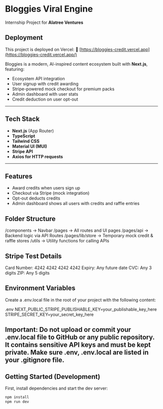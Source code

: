 # Bloggies Viral Engine 

Internship Project for **Alatree Ventures**

## Deployment
This project is deployed on Vercel:
🔗 [https://bloggies-credit.vercel.app](https://bloggies-credit.vercel.app/)

Bloggies is a modern, AI-inspired content ecosystem built with **Next.js**, featuring:

-  Ecosystem API integration
-  User signup with credit awarding
-  Stripe-powered mock checkout for premium packs
-  Admin dashboard with user stats
-  Credit deduction on user opt-out

---

##  Tech Stack

- **Next.js** (App Router)
- **TypeScript**
- **Tailwind CSS**
- **Material UI (MUI)**
- **Stripe API**
- **Axios for HTTP requests**

---

##  Features

-  Award credits when users sign up
-  Checkout via Stripe (mock integration)
-  Opt-out deducts credits
-  Admin dashboard shows all users with credits and raffle entries


## Folder Structure
/components       → Navbar
/pages            → All routes and UI pages
/pages/api        → Backend logic via API Routes
/pages/lib/store  → Temporary mock credit & raffle stores
/utils            → Utility functions for calling APIs

## Stripe Test Details
Card Number: 4242 4242 4242 4242
Expiry: Any future date
CVC: Any 3 digits
ZIP: Any 5 digits


## Environment Variables
Create a .env.local file in the root of your project with the following content:

.env
NEXT_PUBLIC_STRIPE_PUBLISHABLE_KEY=your_publishable_key_here
STRIPE_SECRET_KEY=your_secret_key_here

Important:
Do not upload or commit your .env.local file to GitHub or any public repository.
It contains sensitive API keys and must be kept private.
Make sure .env, .env.local are listed in your .gitignore file.
---

##  Getting Started (Development)

First, install dependencies and start the dev server:

```bash
npm install
npm run dev



